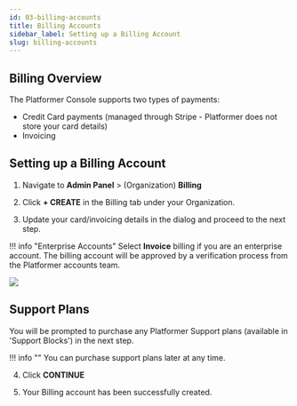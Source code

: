```yaml
---
id: 03-billing-accounts
title: Billing Accounts
sidebar_label: Setting up a Billing Account
slug: billing-accounts
---
```


## Billing Overview

The Platformer Console supports two types of payments:

-   Credit Card payments (managed through Stripe - Platformer does not store your card details)
-   Invoicing

## Setting up a Billing Account

1. Navigate to **Admin Panel** > (Organization) **Billing**

1. Click **+ CREATE** in the Billing tab under your Organization.

1. Update your card/invoicing details in the dialog and proceed to the next step.

!!! info "Enterprise Accounts" 
    Select **Invoice** billing if you are an enterprise account. The billing account will be approved by a verification process from the Platformer accounts team.
 

![](/assets/images//docs/billing-1.png)

## Support Plans

You will be prompted to purchase any Platformer Support plans (available in 'Support Blocks') in the next step.

!!! info ""
    You can purchase support plans later at any time.

4. Click **CONTINUE**

5. Your Billing account has been successfully created.

